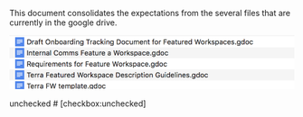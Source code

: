 This document consolidates the expectations from the several files that are currently in the google drive.

![Current documents in the drive](Terra_Documents.png)

unchecked # [checkbox:unchecked]
